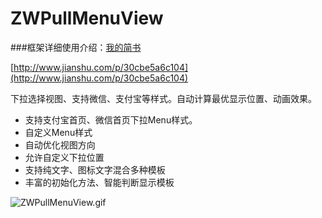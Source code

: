 # ZWPullMenuView

###框架详细使用介绍：[我的简书](http://www.jianshu.com/p/30cbe5a6c104)

[http://www.jianshu.com/p/30cbe5a6c104](http://www.jianshu.com/p/30cbe5a6c104)

下拉选择视图、支持微信、支付宝等样式。自动计算最优显示位置、动画效果。

- 支持支付宝首页、微信首页下拉Menu样式。
- 自定义Menu样式
- 自动优化视图方向
- 允许自定义下拉位置
- 支持纯文字、图标文字混合多种模板
- 丰富的初始化方法、智能判断显示模板


![ZWPullMenuView.gif](http://upload-images.jianshu.io/upload_images/3237547-79ce702a1561ecc2.gif?imageMogr2/auto-orient/strip)

